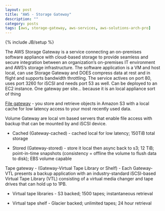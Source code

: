 ```yaml
---
layout: post
title: "AWS - Storage Gateway"
description: ""
category: posts
tags: [aws, storage-gateway, aws-services, aws-solutions-arch-pro]
---
```

{% include JB/setup %}

The AWS Storage Gateway is a service connecting an on-premises software appliance with cloud-based storage to provide seamless and secure integration between an organization’s on-premises IT environment and AWS’s storage infrastructure. The software application is a VM and host local, can use Storage Gateway and DOES compress data at rest and in flight and supports bandwidth throttling. The service actives on port 80, uses port 3260 for iSCSI and needs port 53 as well. Can be deployed to an EC2 instance. One gateway per site... because it is an local appliance sort of thing

[File gateway](http://docs.aws.amazon.com/storagegateway/latest/userguide/create-file-gateway.html) - you store and retrieve objects in Amazon S3 with a local cache for low latency access to your most recently used data.

Volume Gateway are local vm based servers that enable file access with backup that can be mounted by and iSCSI device.

- Cached (Gateway-cached) - cached local for low latency; 150TiB total storage

- Stored (Gateway-stored) - store it local then async back to s3; 12 TiB; point-in-time snapshots (consistency = offline the volume to flush data to disk); EBS volume capable

Tape gateway - (Gateway-Virtual Tape Library or Shelf) - Each Gateway-VTL presents a backup application with an industry-standard iSCSI-based Virtual Tape Library (VTL) consisting of a virtual media changer and tape drives that can hold up to 1PB. 

- Virtual tape libraries - S3 backed; 1500 tapes; instantaneous retrieval

- Virtual tape shelf - Glacier backed; unlimited tapes; 24 hour retrieval


